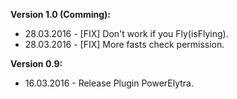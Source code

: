 **Version 1.0 (Comming):**
* 28.03.2016 - [FIX] Don't work if you Fly(isFlying).
* 28.03.2016 - [FIX] More fasts check permission.

**Version 0.9:**
* 16.03.2016 - Release Plugin PowerElytra.
